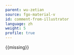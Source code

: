```yaml
---
parent: wu-zetian
source: fgo-material-v
id: comment-from-illustrator
language: zh
weight: 5
profile: true
---
```


{{missing}}
